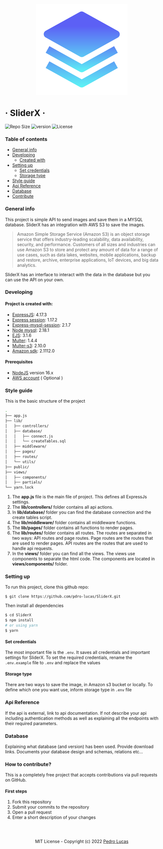 <p align="center">
  <img src="./Frame.svg" width="300" />
</p>

# &middot; SliderX &middot; 
![Repo Size](https://img.shields.io/github/repo-size/pdro-lucas/SliderX) ![version](https://img.shields.io/github/package-json/v/pdro-lucas/sliderx) ![License](https://img.shields.io/github/license/pdro-lucas/sliderx)


### Table of contents

- [General info](#general-info)
- [Developing](#developing)
  - [Created with](#project-is-created-with)
- [Setting up](#setting-up)
  - [Set credentials](#set-credentials)
  - [Storage type](#storage-type)
- [Style guide](#style-guide)
- [Api Reference](#api-reference)
- [Database](#database)
- [Contribute](#how-to-contribute)


### General info

This project is simple API to send images and save them in a MYSQL database.
SliderX has an integration with AWS S3 to save the images.

> Amazon Simple Storage Service (Amazon S3) is an object storage service that offers industry-leading scalability, data availability, security, and performance.
> Customers of all sizes and industries can use Amazon S3 to store and protect any amount of data for a range of use cases, such as data lakes, websites, mobile applications, backup and restore, archive, enterprise applications, IoT devices, and big data analytics.

SliderX has an interface to interact with the data in the database but you can use the API on your own.


### Developing

#### Project is created with:

- [ExpressJS](https://expressjs.com/): 4.17.3
- [Express session](https://github.com/expressjs/session): 1.17.2
- [Express-mysql-session](https://github.com/chill117/express-mysql-session): 2.1.7
- [Node mysql](https://github.com/mysqljs/mysql): 2.18.1
- [EJS](https://ejs.co/): 3.1.6
- [Multer](https://github.com/expressjs/multer): 1.4.4
- [Multer-s3](https://github.com/anacronw/multer-s3): 2.10.0
- [Amazon sdk](https://github.com/aws/aws-sdk-js): 2.1112.0


#### Prerequisites

- [NodeJS](https://nodejs.org/en/) version 16.x
- [AWS account](https://aws.amazon.com/) ( Optional )


### Style guide

This is the basic structure of the project

```sh
.
├── app.js
├── lib/
│   ├── controllers/
│   ├── database/
│   │   ├── connect.js
│   │   └── createTables.sql
│   ├── middleware/
│   ├── pages/
│   ├── routes/
│   └── utils/
├── public/
├── views/
│   ├── components/
│   ├── partials/
└── yarn.lock
```

1. The **app.js** file is the main file of project. This defines all ExpressJs settings.
2. The **lib/controllers/** folder contains all api actions.
3. In **lib/database/** folder you can find the database connection and the create tables script.
4. The **lib/middleware/** folder contains all middleware functions.
5. The **lib/pages/** folder contains all functions to render pages.
6. The **lib/routes/** folder contains all routes. The routes are separated in two ways: API routes and page routes. Page routes are the routes that are used to render pages. API routes are the routes that are used to handle api requests.
7. In the **views/** folder you can find all the views. The views use components to separate the html code. The components are located in **views/components/** folder.

### Setting up

To run this project, clone this github repo:

```
$ git clone https://github.com/pdro-lucas/SliderX.git
```

Then install all dependencies

```sh
$ cd SliderX
$ npm install
# or using yarn
$ yarn
```


#### Set credentials

The most important file is the `.env`. It saves all credentials and important settings for SliderX.
To set the required credentials, rename the `.env.example` file to `.env` and replace the values

#### Storage type

There are two ways to save the image, in Amazon s3 bucket or locally. To define which one you want use, inform storage type in `.env` file


### Api Reference
If the api is external, link to api documentation. If not describe your api including authentication methods as well as explaining all the endpoints with their required parameters.


### Database
Explaining what database (and version) has been used. Provide download links. Documents your database design and schemas, relations etc...


### How to contribute?
This is a completely free project that accepts contributions via pull requests on GitHub.

#### First steps

1. Fork this repository
2. Submit your commits to the repository
3. Open a pull request
4. Enter a short description of your changes


<br/>
<br/>

<p align="center">MIT License - Copyright (c) 2022 <a href="https://github.com/pdro-lucas">Pedro Lucas</a></p>
